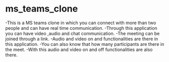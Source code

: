 # ms_teams_clone

-This is a MS teams clone in which you can connect with more than two people and can have real time communication.
-Through this application you can have video ,audio and chat communication.
-The meeting can be joined through a link.
-Audio and video on and functionalities are there in this application.
-You can also know that how many participants are there in the meet.
-With this audio and video on and off functionalities are also there.

